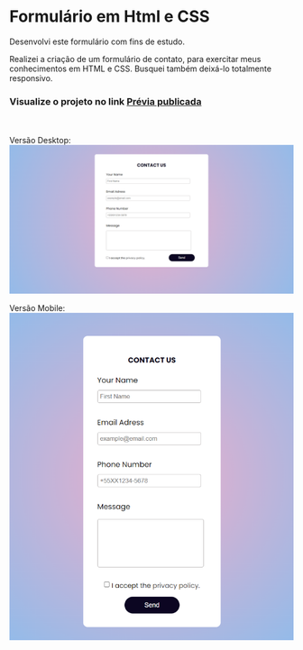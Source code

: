 
# Formulário em Html e CSS

<p>Desenvolvi este formulário com fins de estudo.</p>
<p>Realizei a criação de um formulário de contato, para exercitar meus conhecimentos em HTML e CSS. Busquei também deixá-lo totalmente responsivo. </p> 
<h3>Visualize o projeto no link <a href="https://amandacarvalhoo.github.io/contact-form/"> Prévia publicada </a></h3>
<br><br>
Versão Desktop: 
<img src="https://github.com/AmandaCarvalhoo/contact-form/blob/main/form-desktop.png?raw=true"  width="600px" height="auto" align="center" />
<br><br>
Versão Mobile:  
<img src="https://github.com/AmandaCarvalhoo/contact-form/blob/main/form-mobile.png?raw=true"  width="600px" height="auto" align="center" />




